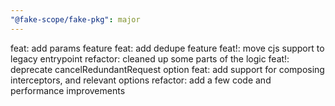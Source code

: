 ```yaml
---
"@fake-scope/fake-pkg": major
---
```


feat: add params feature
feat: add dedupe feature
feat!: move cjs support to legacy entrypoint
refactor: cleaned up some parts of the logic
feat!: deprecate cancelRedundantRequest option
feat: add support for composing interceptors, and relevant options
refactor: add a few code and performance improvements
